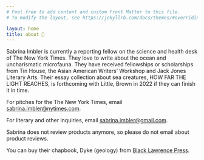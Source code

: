 ```yaml
---
# Feel free to add content and custom Front Matter to this file.
# To modify the layout, see https://jekyllrb.com/docs/themes/#overriding-theme-defaults

layout: home
title: about 🐛
---
```


Sabrina Imbler is currently a reporting fellow on the science and health desk of The New York Times. They love to write about the ocean and uncharismatic microfauna. They have received fellowships or scholarships from Tin House, the Asian American Writers’ Workshop and Jack Jones Literary Arts. Their essay collection about sea creatures, HOW FAR THE LIGHT REACHES, is forthcoming with Little, Brown in 2022 if they can finish it in time.

For pitches for the The New York Times, email sabrina.imbler@nytimes.com.

For literary and other inquiries, email sabrina.imbler@gmail.com.

Sabrina does not review products anymore, so please do not email about product reviews.


You can buy their chapbook, Dyke (geology) from [Black Lawrence Press](https://blacklawrencepress.com/books/dyke-geology/).
